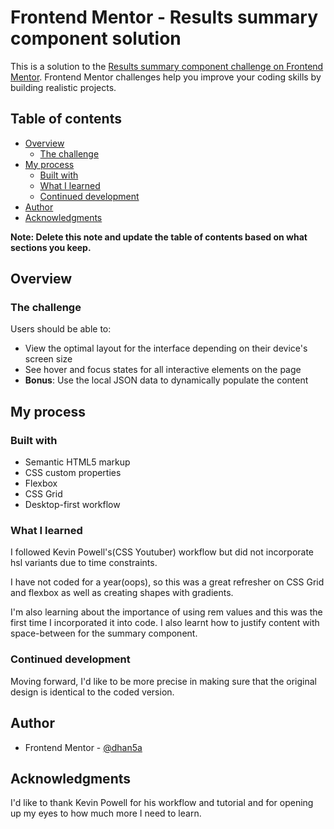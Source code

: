 # Frontend Mentor - Results summary component solution

This is a solution to the [Results summary component challenge on Frontend Mentor](https://www.frontendmentor.io/challenges/results-summary-component-CE_K6s0maV). Frontend Mentor challenges help you improve your coding skills by building realistic projects. 

## Table of contents

- [Overview](#overview)
  - [The challenge](#the-challenge)
- [My process](#my-process)
  - [Built with](#built-with)
  - [What I learned](#what-i-learned)
  - [Continued development](#continued-development)
- [Author](#author)
- [Acknowledgments](#acknowledgments)

**Note: Delete this note and update the table of contents based on what sections you keep.**

## Overview

### The challenge

Users should be able to:

- View the optimal layout for the interface depending on their device's screen size
- See hover and focus states for all interactive elements on the page
- **Bonus**: Use the local JSON data to dynamically populate the content

## My process

### Built with

- Semantic HTML5 markup
- CSS custom properties
- Flexbox
- CSS Grid
- Desktop-first workflow

### What I learned

I followed Kevin Powell's(CSS Youtuber) workflow but did not incorporate hsl variants due to time constraints.

I have not coded for a year(oops), so this was a great refresher on CSS Grid and flexbox as well as creating shapes with gradients. 

I'm also learning about the importance of using rem values and this was the first time I incorporated it into code. I also learnt how to justify content with space-between for the summary component.

### Continued development

Moving forward, I'd like to be more precise in making sure that the original design is identical to the coded version. 

## Author

- Frontend Mentor - [@dhan5a](https://www.frontendmentor.io/profile/dhan5a)

## Acknowledgments

I'd like to thank Kevin Powell for his workflow and tutorial and for opening up my eyes to how much more I need to learn.

